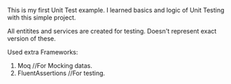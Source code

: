 This is my first Unit Test example. I learned basics and logic of Unit Testing with this simple project. 

All entitites and services are created for testing. Doesn't represent exact version of these.

Used extra Frameworks:
1. Moq //For Mocking datas.
2. FluentAssertions //For testing.


